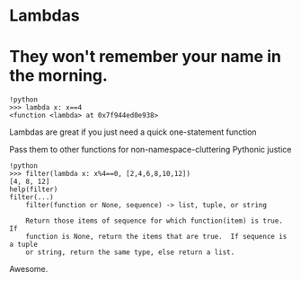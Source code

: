 # Lambdas

# They won't remember your name in the morning.

	!python
	>>> lambda x: x==4
	<function <lambda> at 0x7f944ed0e938>

Lambdas are great if you just need a quick one-statement function

Pass them to other functions for non-namespace-cluttering Pythonic justice

	!python
	>>> filter(lambda x: x%4==0, [2,4,6,8,10,12])
	[4, 8, 12]
	help(filter)
	filter(...)
		filter(function or None, sequence) -> list, tuple, or string

		Return those items of sequence for which function(item) is true.  If
		function is None, return the items that are true.  If sequence is a tuple
		or string, return the same type, else return a list.

Awesome.
